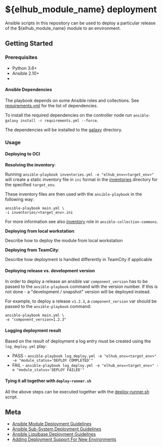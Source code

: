 # ${elhub_module_name} deployment

Ansible scripts in this repository can be used to deploy a particular release of the ${elhub_module_name} module to an environment.

## Getting Started

### Prerequisites

* Python 3.6+
* Ansible 2.10+
* <!-- TODO any other pre-reqs -->

#### Ansible Dependencies

The playbook depends on some Ansible roles and collections.
See [requirements.yml](requirements.yml) for the list of dependencies.

To install the required dependencies on the controller node run `ansible-galaxy install -r requirements.yml --force`.

The dependencies will be installed to the [galaxy](galaxy) directory.

### Usage

#### Deploying to OCI

**Resolving the inventory**:

Running `ansible-playbook inventories.yml -e "elhub_env=<target_env>"` will create a static inventory file in `ini` format in the [inventories](inventories) directory for the specified `target_env`.

These inventory files are then used with the `ansible-playbook` in the following way:

```
ansible-playbook main.yml \
-i inventories/<target_env>.ini
```

For more information see also [inventory](https://code.elhub.cloud/projects/COM/repos/ansible-collection-commons/browse/roles/inventory) role in `ansible-collection-commons`.

**Deploying from local workstation**:

Describe how to deploy the module from local workstation

**Deploying from TeamCity**:

Describe how deployment is handled differently in TeamCity if applicable

#### Deploying release vs. development version

In order to deploy a release an ansible var `component_version` has to be passed to the `ansible-playbook` command with the version number. If this is not done - a "development / snapshot" version will be deployed instead.

For example, to deploy a release `v1.2.3`, a `component_version` var should be passed to the `ansible-playbook` command:

```
ansible-playbook main.yml \
-e "component_version=1.2.3"
```

#### Logging deployment result

Based on the result of deployment a log entry must be created using the `log_deploy.yml` play:

* PASS - `ansible-playbook log_deploy.yml -e "elhub_env=<target_env>" -e "module_status='DEPLOY COMPLETED'"`
* FAIL - `ansible-playbook log_deploy.yml -e "elhub_env=<target_env>" -e "module_status='DEPLOY FAILED'"`

#### Tying it all together with `deploy-runner.sh`

All the above steps can be executed together with the [deploy-runner.sh](https://code.elhub.cloud/projects/ELH/repos/elhub/browse/scripts/deploy-runner.sh) script.

## Meta

* [Ansible Module Deployment Guidelines](https://docs.elhub.cloud/elhub/elhub/wiki/ansible-module-deployment/)
* [Ansible Sub-System Deployment Guidelines](https://docs.elhub.cloud/elhub/elhub/wiki/ansible-subsystem-deployment/)
* [Ansible Liquibase Deployment Guidelines](https://docs.elhub.cloud/elhub/elhub/wiki/ansible-liquibase-deployment/)
* [Adding Deployment Support For New Environments](https://docs.elhub.cloud/elhub/elhub/wiki/deploys-to-new-environments/)

